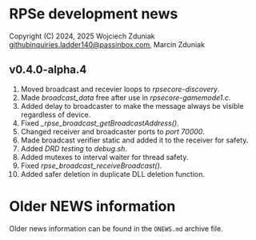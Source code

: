 # RPSe development news #
Copyright (C) 2024, 2025 Wojciech Zduniak <githubinquiries.ladder140@passinbox.com>, Marcin Zduniak

## v0.4.0-alpha.4 ##
1. Moved broadcast and recevier loops to *rpsecore-discovery*.
2. Made *broadcast_data* free after use in *rpsecore-gamemode1.c*.
3. Added delay to broadcaster to make the message always be visible regardless of device.
4. Fixed *_rpse_broadcast_getBroadcastAddress()*.
5. Changed receiver and broadcaster ports to *port 70000*.
6. Made broadcast verifier static and added it to the receiver for safety.
7. Added *DRD testing* to *debug.sh*.
8. Added mutexes to interval waiter for thread safety.
9. Fixed *rpse_broadcast_receiveBroadcast()*.
10. Added safer deletion in duplicate DLL deletion function.

# Older NEWS information #
Older news information can be found in the ```ONEWS.md``` archive file.

